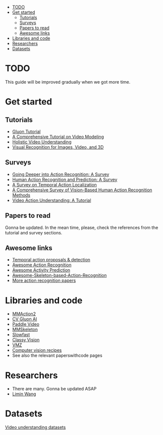 - [TODO](#todo)
- [Get started](#get-started)
  - [Tutorials](#tutorials)
  - [Surveys](#surveys)
  - [Papers to read](#papers-to-read)
  - [Awesome links](#awesome-links)
- [Libraries and code](#libraries-and-code)
- [Researchers](#researchers)
- [Datasets](#datasets)
# TODO
This guide will be improved gradually when we got more time.
# Get started
## Tutorials
- [Gluon Tutorial](https://cv.gluon.ai/build/examples_action_recognition/index.html)  
- [A Comprehensive Tutorial on Video Modeling](https://github.com/bryanyzhu/Video-Tutorial-CVPR2020) 
- [Holistic Video Understanding](https://holistic-video-understanding.github.io/tutorials/cvpr2020.html)
- [Visual Recognition for Images, Video, and 3D](http://s9xie.github.io/Tutorials/CVPR2020/)
  

## Surveys
- [Going Deeper into Action Recognition: A Survey](https://arxiv.org/abs/1605.04988)
- [Human Action Recognition and Prediction: A Survey](https://arxiv.org/abs/1806.11230)
- [A Survey on Temporal Action Localization](https://ieeexplore.ieee.org/document/9062498)
- [A Comprehensive Survey of Vision-Based Human Action Recognition Methods](https://www.mdpi.com/1424-8220/19/5/1005)
- [Video Action Understanding: A Tutorial](https://arxiv.org/abs/2010.06647)

## Papers to read
Gonna be updated. In the mean time, please, check the references from the tutorial and survey sections.
## Awesome links
- [Temporal action proposals & detection](https://github.com/Rheelt/Materials-Temporal-Action-Detection)
- [Awesome Action Recognition](https://github.com/jinwchoi/awesome-action-recognition)
- [Awesome Activity Prediction](https://github.com/chinancheng/awesome-activity-prediction#human-trajectory-prediction)
- [Awesome-Skeleton-based-Action-Recognition](https://github.com/niais/Awesome-Skeleton-based-Action-Recognition)
- [More action recognition papers](http://actionrecognition.net/files/paper.php)

  

# Libraries and code
- [MMAction2](https://github.com/open-mmlab/mmaction2)
- [CV Gluon AI](https://cv.gluon.ai/model_zoo/action_recognition.html)
- [Paddle Video](https://github.com/PaddlePaddle/PaddleVideo)
- [MMSkeleton](https://github.com/open-mmlab/mmskeleton)
- [Slowfast](https://github.com/facebookresearch/SlowFast)
- [Classy Vision](https://classyvision.ai/)
- [VMZ](https://github.com/facebookresearch/vmz)
- [Computer vision recipes](https://github.com/microsoft/computervision-recipes/tree/master/scenarios/action_recognition)
- See also the relevant paperswithcode pages

# Researchers
- There are many. Gonna be updated ASAP
- [Limin Wang](https://wanglimin.github.io/)


# Datasets
[Video understanding datasets](https://github.com/yoosan/video-understanding-dataset)
